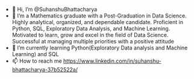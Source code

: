 - 👋 Hi, I’m @SuhanshuBhattacharya
- 👀 I’m a Mathematics graduate with a Post-Graduation in Data Science. Highly analytical, organized, and
dependable candidate. Proficient in Python, SQL, Exploratory Data Analysis, and Machine Learning.
Motivated to learn, grow and excel in the field of Data Science. Successful at managing multiple
priorities with a positive attitude
- 🌱 I’m currently learning Python(Exploratory Data analysis and Machine Learning) and SQL
- 📫 How to reach me https://www.linkedin.com/in/suhanshu-bhattacharya-37b52522a/

<!---
SuhanshuBhattacharya/SuhanshuBhattacharya is a ✨ special ✨ repository because its `README.md` (this file) appears on your GitHub profile.
You can click the Preview link to take a look at your changes.
--->
